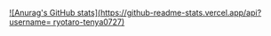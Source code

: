 
[![Anurag's GitHub stats](https://github-readme-stats.vercel.app/api?username=
ryotaro-tenya0727)](https://github.com/anuraghazra/github-readme-stats)

